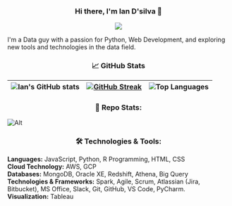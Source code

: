 
<h3 align="center">Hi there, I'm Ian D'silva 👋</h3> 
<p align= "center" >
  <img src="https://capsule-render.vercel.app/api?type=waving&color=gradient&height=60"/>
</p>
<p margin = 0!important;>I'm a Data guy with a passion for Python, Web Development, and exploring new tools and technologies in the data field.<p>

<h3 align="center">📈 GitHub Stats</h3> 

|  ![Ian's GitHub stats](https://github-readme-stats.vercel.app/api?username=dsilvaian&show_icons=true&theme=nightowl) | [![GitHub Streak](https://github-readme-streak-stats.herokuapp.com/?user=dsilvaian&theme=nightowl)](https://git.io/streak-stats) | ![Top Languages](https://github-readme-stats.vercel.app/api/top-langs/?username=dsilvaian&layout=compact&theme=radical) |
| --- | --- | --- | 
  

<h3 align="center">📜 Repo Stats:</h3>

![Alt](https://repobeats.axiom.co/api/embed/b21379ce809929d18a17f2f2727bdd6ee03c30a7.svg "Repobeats analytics image")

<h3 align="center">🛠️ Technologies & Tools:</h3>

<b>Languages:</b> JavaScript, Python, R Programming, HTML, CSS <br> 
<b>Cloud Technology:</b> AWS, GCP<br>
<b>Databases:</b> MongoDB, Oracle XE, Redshift, Athena, Big Query<br>
<b>Technologies & Frameworks:</b>	Spark, Agile, Scrum, Atlassian (Jira, Bitbucket), MS Office, Slack, Git, GitHub, VS Code, PyCharm.<br>
<b>Visualization:</b> Tableau<br>

